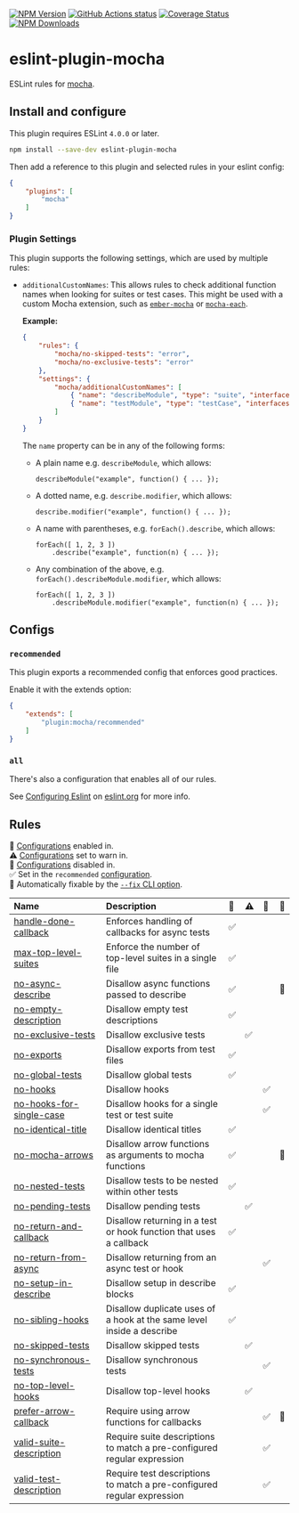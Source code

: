 [![NPM Version](https://img.shields.io/npm/v/eslint-plugin-mocha.svg?style=flat)](https://www.npmjs.org/package/eslint-plugin-mocha)
[![GitHub Actions status](https://github.com/lo1tuma/eslint-plugin-mocha/workflows/CI/badge.svg)](https://github.com/lo1tuma/eslint-plugin-mocha/actions)
[![Coverage Status](https://img.shields.io/coveralls/lo1tuma/eslint-plugin-mocha/master.svg?style=flat)](https://coveralls.io/r/lo1tuma/eslint-plugin-mocha)
[![NPM Downloads](https://img.shields.io/npm/dm/eslint-plugin-mocha.svg?style=flat)](https://www.npmjs.org/package/eslint-plugin-mocha)

# eslint-plugin-mocha

ESLint rules for [mocha](http://mochajs.org/).

## Install and configure

This plugin requires ESLint `4.0.0` or later.

```bash
npm install --save-dev eslint-plugin-mocha
```

Then add a reference to this plugin and selected rules in your eslint config:

```json
{
    "plugins": [
        "mocha"
    ]
}
```

### Plugin Settings

This plugin supports the following settings, which are used by multiple rules:

* `additionalCustomNames`: This allows rules to check additional function names when looking for suites or test cases. This might be used with a custom Mocha extension, such as [`ember-mocha`](https://github.com/switchfly/ember-mocha) or [`mocha-each`](https://github.com/ryym/mocha-each).

   **Example:**

    ```json
    {
        "rules": {
            "mocha/no-skipped-tests": "error",
            "mocha/no-exclusive-tests": "error"
        },
        "settings": {
            "mocha/additionalCustomNames": [
                { "name": "describeModule", "type": "suite", "interfaces": [ "BDD" ] },
                { "name": "testModule", "type": "testCase", "interfaces": [ "TDD" ] }
            ]
        }
    }
    ```
    The `name` property can be in any of the following forms:
    * A plain name e.g. `describeModule`, which allows:
        ```
        describeModule("example", function() { ... });
        ```

    * A dotted name, e.g. `describe.modifier`, which allows:
      ```
      describe.modifier("example", function() { ... });
      ```

    * A name with parentheses, e.g. `forEach().describe`, which allows:
      ```
      forEach([ 1, 2, 3 ])
          .describe("example", function(n) { ... });
      ```

    * Any combination of the above, e.g. `forEach().describeModule.modifier`, which allows:
      ```
      forEach([ 1, 2, 3 ])
          .describeModule.modifier("example", function(n) { ... });
      ```

## Configs

### `recommended`

This plugin exports a recommended config that enforces good practices.

Enable it with the extends option:

```json
{
    "extends": [
        "plugin:mocha/recommended"
    ]
}
```

### `all`

There's also a configuration that enables all of our rules.

See [Configuring Eslint](http://eslint.org/docs/user-guide/configuring) on [eslint.org](http://eslint.org) for more info.

## Rules

<!-- begin auto-generated rules list -->

💼 [Configurations](https://github.com/lo1tuma/eslint-plugin-mocha#configs) enabled in.\
⚠️ [Configurations](https://github.com/lo1tuma/eslint-plugin-mocha#configs) set to warn in.\
🚫 [Configurations](https://github.com/lo1tuma/eslint-plugin-mocha#configs) disabled in.\
✅ Set in the `recommended` [configuration](https://github.com/lo1tuma/eslint-plugin-mocha#configs).\
🔧 Automatically fixable by the [`--fix` CLI option](https://eslint.org/docs/user-guide/command-line-interface#--fix).

| Name                                                               | Description                                                             | 💼 | ⚠️ | 🚫 | 🔧 |
| :----------------------------------------------------------------- | :---------------------------------------------------------------------- | :- | :- | :- | :- |
| [handle-done-callback](docs/rules/handle-done-callback.md)         | Enforces handling of callbacks for async tests                          | ✅  |    |    |    |
| [max-top-level-suites](docs/rules/max-top-level-suites.md)         | Enforce the number of top-level suites in a single file                 | ✅  |    |    |    |
| [no-async-describe](docs/rules/no-async-describe.md)               | Disallow async functions passed to describe                             | ✅  |    |    | 🔧 |
| [no-empty-description](docs/rules/no-empty-description.md)         | Disallow empty test descriptions                                        | ✅  |    |    |    |
| [no-exclusive-tests](docs/rules/no-exclusive-tests.md)             | Disallow exclusive tests                                                |    | ✅  |    |    |
| [no-exports](docs/rules/no-exports.md)                             | Disallow exports from test files                                        | ✅  |    |    |    |
| [no-global-tests](docs/rules/no-global-tests.md)                   | Disallow global tests                                                   | ✅  |    |    |    |
| [no-hooks](docs/rules/no-hooks.md)                                 | Disallow hooks                                                          |    |    | ✅  |    |
| [no-hooks-for-single-case](docs/rules/no-hooks-for-single-case.md) | Disallow hooks for a single test or test suite                          |    |    | ✅  |    |
| [no-identical-title](docs/rules/no-identical-title.md)             | Disallow identical titles                                               | ✅  |    |    |    |
| [no-mocha-arrows](docs/rules/no-mocha-arrows.md)                   | Disallow arrow functions as arguments to mocha functions                | ✅  |    |    | 🔧 |
| [no-nested-tests](docs/rules/no-nested-tests.md)                   | Disallow tests to be nested within other tests                          | ✅  |    |    |    |
| [no-pending-tests](docs/rules/no-pending-tests.md)                 | Disallow pending tests                                                  |    | ✅  |    |    |
| [no-return-and-callback](docs/rules/no-return-and-callback.md)     | Disallow returning in a test or hook function that uses a callback      | ✅  |    |    |    |
| [no-return-from-async](docs/rules/no-return-from-async.md)         | Disallow returning from an async test or hook                           |    |    | ✅  |    |
| [no-setup-in-describe](docs/rules/no-setup-in-describe.md)         | Disallow setup in describe blocks                                       | ✅  |    |    |    |
| [no-sibling-hooks](docs/rules/no-sibling-hooks.md)                 | Disallow duplicate uses of a hook at the same level inside a describe   | ✅  |    |    |    |
| [no-skipped-tests](docs/rules/no-skipped-tests.md)                 | Disallow skipped tests                                                  |    | ✅  |    |    |
| [no-synchronous-tests](docs/rules/no-synchronous-tests.md)         | Disallow synchronous tests                                              |    |    | ✅  |    |
| [no-top-level-hooks](docs/rules/no-top-level-hooks.md)             | Disallow top-level hooks                                                |    | ✅  |    |    |
| [prefer-arrow-callback](docs/rules/prefer-arrow-callback.md)       | Require using arrow functions for callbacks                             |    |    | ✅  | 🔧 |
| [valid-suite-description](docs/rules/valid-suite-description.md)   | Require suite descriptions to match a pre-configured regular expression |    |    | ✅  |    |
| [valid-test-description](docs/rules/valid-test-description.md)     | Require test descriptions to match a pre-configured regular expression  |    |    | ✅  |    |

<!-- end auto-generated rules list -->
